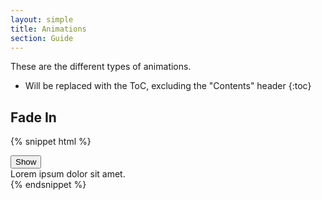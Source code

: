 ```yaml
---
layout: simple
title: Animations
section: Guide
---
```


These are the different types of animations.

* Will be replaced with the ToC, excluding the "Contents" header
{:toc}

## Fade In

{% snippet html %}
<div>
    <script>
        function onFadeInClick() {
            var fadeInElement = document.querySelector('#fadeIn');
            fadeInElement.className = 'fade-in'; 
            setTimeout(function() {fadeInElement.className = ''}, 1000);
        }
    </script>
    <div class="margin-bottom-medium">
        <input type="button" value="Show" onclick="onFadeInClick();" />
    </div>
    <div id="fadeIn" class="">
        Lorem ipsum dolor sit amet.
    </div>
</div>
{% endsnippet %}
<br />
